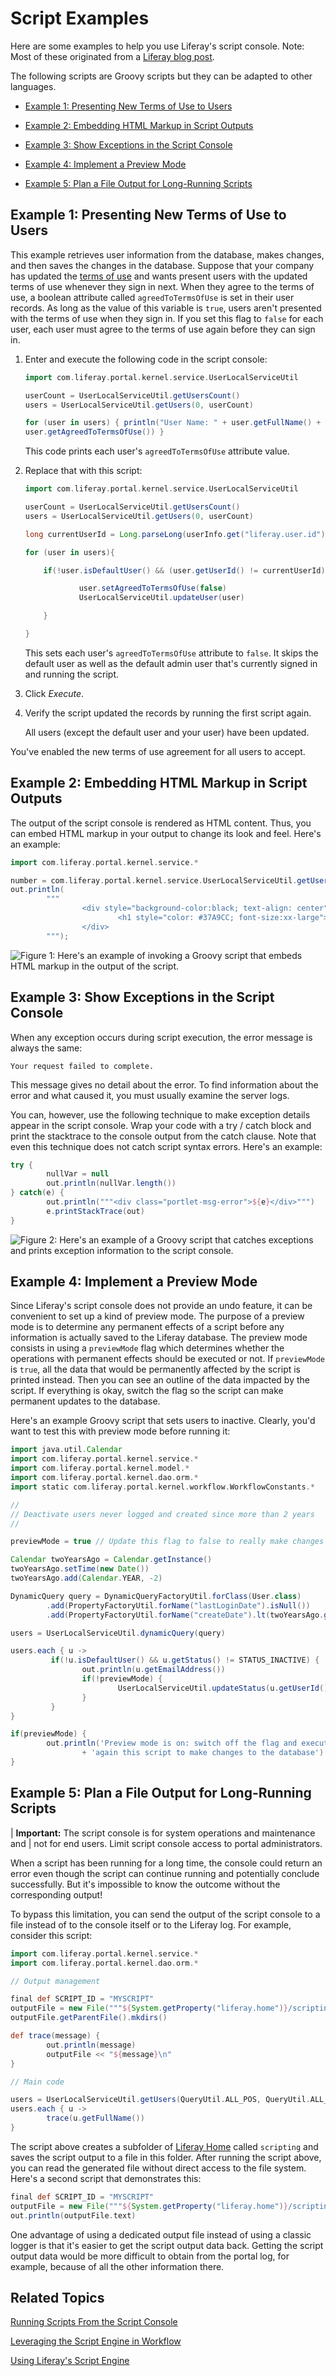 # Script Examples


Here are some examples to help you use Liferay's script console. Note: Most of these originated from a [Liferay blog post](https://liferay.dev/blogs/-/blogs/5-tips-to-improve-usage-of-the-liferay-script-console).

The following scripts are Groovy scripts but they can be adapted to other languages.

- [Example 1: Presenting New Terms of Use to Users](#example-1-presenting-new-terms-of-use-to-users)

- [Example 2: Embedding HTML Markup in Script Outputs](#example-2-embedding-html-markup-in-script-outputs)

- [Example 3: Show Exceptions in the Script Console](#example-3-show-exceptions-in-the-script-console)

- [Example 4: Implement a Preview Mode](#example-4-implement-a-preview-mode)

- [Example 5: Plan a File Output for Long-Running Scripts](#example-5-plan-a-file-output-for-long-running-scripts)

## Example 1: Presenting New Terms of Use to Users

This example retrieves user information from the database, makes changes, and then saves the changes in the database. Suppose that your company has updated the [terms of use](/docs/7-2/user/-/knowledge_base/u/instance-configuration-instance-settings#terms-of-use) and wants present users with the updated terms of use whenever they sign in next. When they agree to the terms of use, a boolean attribute called `agreedToTermsOfUse` is set in their user records. As long as the value of this variable is `true`, users aren't presented with the terms of use when they sign in. If you set this flag to `false` for each user, each user must agree to the terms of use again before they can sign in. 

1.  Enter and execute the following code in the script console:

    ```groovy
    import com.liferay.portal.kernel.service.UserLocalServiceUtil

    userCount = UserLocalServiceUtil.getUsersCount()
    users = UserLocalServiceUtil.getUsers(0, userCount)

    for (user in users) { println("User Name: " + user.getFullName() + " -- " +
    user.getAgreedToTermsOfUse()) }
    ```

    This code prints each user's `agreedToTermsOfUse` attribute value. 

2.  Replace that with this script:
    
    ```groovy
    import com.liferay.portal.kernel.service.UserLocalServiceUtil

    userCount = UserLocalServiceUtil.getUsersCount()
    users = UserLocalServiceUtil.getUsers(0, userCount)

    long currentUserId = Long.parseLong(userInfo.get("liferay.user.id"))

    for (user in users){

        if(!user.isDefaultUser() && (user.getUserId() != currentUserId)) {

                user.setAgreedToTermsOfUse(false)
                UserLocalServiceUtil.updateUser(user)

        }

    }
    ```

    This sets each user's `agreedToTermsOfUse` attribute to `false`. It skips the default user as well as the default admin user that's currently signed in and running the script.

3.  Click *Execute*.
 
4.  Verify the script updated the records by running the first script again. 

    All users (except the default user and your user) have been updated. 

You've enabled the new terms of use agreement for all users to accept. 

## Example 2: Embedding HTML Markup in Script Outputs

The output of the script console is rendered as HTML content. Thus, you can embed HTML markup in your output to change its look and feel. Here's an example:

```groovy
import com.liferay.portal.kernel.service.*

number = com.liferay.portal.kernel.service.UserLocalServiceUtil.getUsersCount();
out.println(
        """	
                <div style="background-color:black; text-align: center">
                        <h1 style="color: #37A9CC; font-size:xx-large">${number}</h1>
                </div>
        """);
```

![Figure 1: Here's an example of invoking a Groovy script that embeds HTML markup in the output of the script.](./images/groovy-script-embed-html-markup.png)

## Example 3: Show Exceptions in the Script Console

When any exception occurs during script execution, the error message is always the same:

    Your request failed to complete.

This message gives no detail about the error. To find information about the error and what caused it, you must usually examine the server logs.

You can, however, use the following technique to make exception details appear in the script console. Wrap your code with a try / catch block and print the stacktrace to the console output from the catch clause. Note that even this technique does not catch script syntax errors. Here's an example:

```groovy
try {
        nullVar = null
        out.println(nullVar.length())
} catch(e) {
        out.println("""<div class="portlet-msg-error">${e}</div>""")
        e.printStackTrace(out)
}
```

![Figure 2: Here's an example of a Groovy script that catches exceptions and prints exception information to the script console.](./images/groovy-script-show-exception.png)

## Example 4: Implement a Preview Mode

Since Liferay's script console does not provide an undo feature, it can be convenient to set up a kind of preview mode. The purpose of a preview mode is to determine any permanent effects of a script before any information is actually saved to the Liferay database. The preview mode consists in using a `previewMode` flag which determines whether the operations with permanent effects should be executed or not. If `previewMode` is `true`, all the data that would be permanently affected by the script is printed instead. Then you can see an outline of the data impacted by the script. If everything is okay, switch the flag so the script can make permanent updates to the database.

Here's an example Groovy script that sets users to inactive. Clearly, you'd want to test this with preview mode before running it: 

```groovy
import java.util.Calendar
import com.liferay.portal.kernel.service.*
import com.liferay.portal.kernel.model.*
import com.liferay.portal.kernel.dao.orm.*
import static com.liferay.portal.kernel.workflow.WorkflowConstants.*

//
// Deactivate users never logged and created since more than 2 years
//

previewMode = true // Update this flag to false to really make changes

Calendar twoYearsAgo = Calendar.getInstance()
twoYearsAgo.setTime(new Date())
twoYearsAgo.add(Calendar.YEAR, -2)

DynamicQuery query = DynamicQueryFactoryUtil.forClass(User.class)
        .add(PropertyFactoryUtil.forName("lastLoginDate").isNull())
        .add(PropertyFactoryUtil.forName("createDate").lt(twoYearsAgo.getTime()))

users = UserLocalServiceUtil.dynamicQuery(query)

users.each { u ->
         if(!u.isDefaultUser() && u.getStatus() != STATUS_INACTIVE) {
                out.println(u.getEmailAddress())
                if(!previewMode) {
                        UserLocalServiceUtil.updateStatus(u.getUserId(), STATUS_INACTIVE)
                }
         }
}

if(previewMode) {
        out.println('Preview mode is on: switch off the flag and execute '
                + 'again this script to make changes to the database') 
}
```

## Example 5: Plan a File Output for Long-Running Scripts

| **Important:** The script console is for system operations and maintenance and
| not for end users. Limit script console access to portal administrators.

When a script has been running for a long time, the console could return an error even though the script can continue running and potentially conclude successfully. But it's impossible to know the outcome without the corresponding output!

To bypass this limitation, you can send the output of the script console to a file instead of to the console itself or to the Liferay log. For example, consider this script:

```groovy
import com.liferay.portal.kernel.service.*
import com.liferay.portal.kernel.dao.orm.*

// Output management

final def SCRIPT_ID = "MYSCRIPT"
outputFile = new File("""${System.getProperty("liferay.home")}/scripting/out-${SCRIPT_ID}.txt""")
outputFile.getParentFile().mkdirs()

def trace(message) {
        out.println(message)
        outputFile << "${message}\n"
}

// Main code

users = UserLocalServiceUtil.getUsers(QueryUtil.ALL_POS, QueryUtil.ALL_POS)
users.each { u ->
        trace(u.getFullName())
} 
```

The script above creates a subfolder of [Liferay Home](/docs/7-2/deploy/-/knowledge_base/d/liferay-home) called `scripting` and saves the script output to a file in this folder. After running the script above, you can read the generated file without direct access to the file system. Here's a second script that demonstrates this:

```groovy
final def SCRIPT_ID = "MYSCRIPT"
outputFile = new File("""${System.getProperty("liferay.home")}/scripting/out-${SCRIPT_ID}.txt""")
out.println(outputFile.text)
```

One advantage of using a dedicated output file instead of using a classic logger is that it's easier to get the script output data back. Getting the script output data would be more difficult to obtain from the portal log, for example, because of all the other information there.

## Related Topics

[Running Scripts From the Script Console](/docs/7-2/user/-/knowledge_base/u/running-scripts-from-the-script-console)

[Leveraging the Script Engine in Workflow](/docs/7-2/user/-/knowledge_base/u/leveraging-the-script-engine-in-workflow)

[Using Liferay's Script Engine](/docs/7-2/user/-/knowledge_base/u/using-liferays-script-engine)
